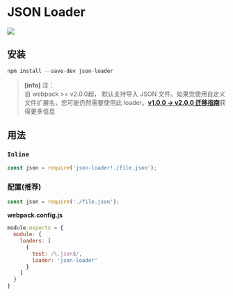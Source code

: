 # JSON Loader

[![](https://img.shields.io/badge/Github-查看更多-brightgreen.svg)](https://github.com/webpack-contrib/json-loader)

## 安装

```js
npm install --save-dev json-loader
```

> **\[info\]** 注：  
> 自 webpack &gt;= v2.0.0起， 默认支持导入 JSON 文件。如果您使用自定义文件扩展名，您可能仍然需要使用此 loader。[**v1.0.0 -&gt; v2.0.0 迁移指南**](https://webpack.js.org/guides/migrating/#json-loader-is-not-required-anymore)获得更多信息

## 用法

### `Inline`

```js
const json = require('json-loader!./file.json');
```

### 配置\(推荐\)

```js
const json = require('./file.json');
```

**webpack.config.js**

```js
module.exports = {
  module: {
    loaders: [
      {
        test: /\.json$/,
        loader: 'json-loader'
      }
    ]
  }
}
```



